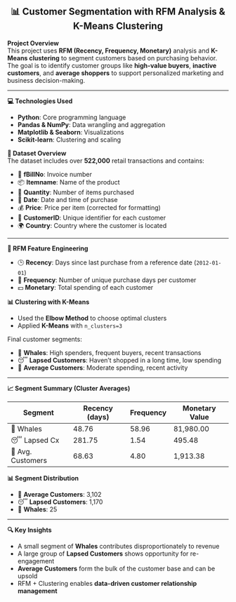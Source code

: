 <div align="center"> 

## 📊 Customer Segmentation with RFM Analysis & K-Means Clustering
  
</div>

**Project Overview**  
This project uses **RFM (Recency, Frequency, Monetary)** analysis and **K-Means clustering** to segment customers based on purchasing behavior. The goal is to identify customer groups like **high-value buyers**, **inactive customers**, and **average shoppers** to support personalized marketing and business decision-making.

---

**💻 Technologies Used**

- **Python**: Core programming language  
- **Pandas & NumPy**: Data wrangling and aggregation  
- **Matplotlib & Seaborn**: Visualizations  
- **Scikit-learn**: Clustering and scaling  

**🧾 Dataset Overview**  
The dataset includes over **522,000** retail transactions and contains:

- 🧾 **fBillNo**: Invoice number  
- 📦 **Itemname**: Name of the product  
- 🔢 **Quantity**: Number of items purchased  
- 📅 **Date**: Date and time of purchase  
- 💰 **Price**: Price per item (corrected for formatting)  
- 🧍 **CustomerID**: Unique identifier for each customer  
- 🌍 **Country**: Country where the customer is located  
---

**📐 RFM Feature Engineering**  

- 🕒 **Recency**: Days since last purchase from a reference date (`2012-01-01`)  
- 🔁 **Frequency**: Number of unique purchase days per customer  
- 💵 **Monetary**: Total spending of each customer

**📊 Clustering with K-Means**  

- Used the **Elbow Method** to choose optimal clusters  
- Applied **K-Means** with `n_clusters=3`

Final customer segments:

- 🐳 **Whales**: High spenders, frequent buyers, recent transactions  
- 😴 **Lapsed Customers**: Haven’t shopped in a long time, low spending  
- 🙂 **Average Customers**: Moderate spending, recent activity

---

**📈 Segment Summary (Cluster Averages)**  

| Segment         | Recency (days) | Frequency | Monetary Value |
|------------------|----------------|-----------|-----------------|
| 🐳 Whales         | 48.76          | 58.96     | 81,980.00       |
| 😴 Lapsed Cx      | 281.75         | 1.54      | 495.48          |
| 🙂 Avg. Customers | 68.63          | 4.80      | 1,913.38        |

**📊 Segment Distribution**

- 🙂 **Average Customers**: 3,102  
- 😴 **Lapsed Customers**: 1,170  
- 🐳 **Whales**: 25  
---

**🔍 Key Insights**

- A small segment of **Whales** contributes disproportionately to revenue  
- A large group of **Lapsed Customers** shows opportunity for re-engagement  
- **Average Customers** form the bulk of the customer base and can be upsold  
- RFM + Clustering enables **data-driven customer relationship management**

